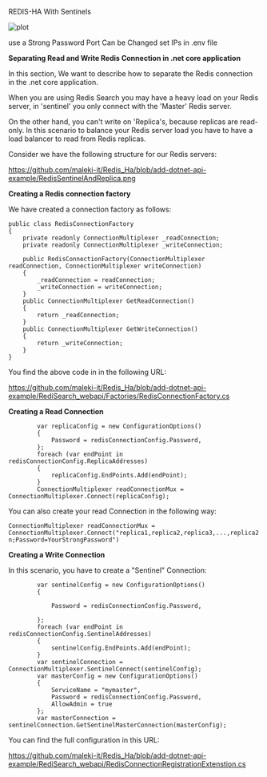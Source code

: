 REDIS-HA With Sentinels

![plot](./redis.drawio.png)

use a Strong Password 
Port Can be Changed
set IPs in .env file

**Separating Read and Write Redis Connection in .net core application**

In this section, We want to describe how to separate the Redis connection in the .net core application.

When you are using Redis Search you may have a heavy load on your Redis server, in 'sentinel' you only connect with the 'Master' Redis server.

On the other hand, you can't write on 'Replica's, because replicas are read-only. 
In this scenario to balance your Redis server load you have to have a load balancer to read from Redis replicas.

Consider we have the following structure for our Redis servers:

https://github.com/maleki-it/Redis_Ha/blob/add-dotnet-api-example/RedisSentinelAndReplica.png


**Creating a Redis connection factory**

We have created a connection factory as follows:
```
public class RedisConnectionFactory
{
	private readonly ConnectionMultiplexer _readConnection;
	private readonly ConnectionMultiplexer _writeConnection;

	public RedisConnectionFactory(ConnectionMultiplexer readConnection, ConnectionMultiplexer writeConnection)
	{
		_readConnection = readConnection;
		_writeConnection = writeConnection;
	}
	public ConnectionMultiplexer GetReadConnection()
	{
		return _readConnection;
	}
	public ConnectionMultiplexer GetWriteConnection()
	{
		return _writeConnection;
	}
}
```
You find the above code in in the following URL:

https://github.com/maleki-it/Redis_Ha/blob/add-dotnet-api-example/RediSearch_webapi/Factories/RedisConnectionFactory.cs

**Creating a Read Connection**

```
		var replicaConfig = new ConfigurationOptions()
		{
			Password = redisConnectionConfig.Password,
		};
		foreach (var endPoint in redisConnectionConfig.ReplicaAddresses)
		{
			replicaConfig.EndPoints.Add(endPoint);
		}
		ConnectionMultiplexer readConnectionMux = ConnectionMultiplexer.Connect(replicaConfig);
```
You can also create your read Connection in the following way:

``` ConnectionMultiplexer readConnectionMux = ConnectionMultiplexer.Connect("replica1,replica2,replica3,...,replica2n;Password=YourStrongPassword") ```

**Creating a Write Connection**

In this scenario, you have to create a "Sentinel" Connection:
```
		var sentinelConfig = new ConfigurationOptions()
		{

			Password = redisConnectionConfig.Password,

		};
		foreach (var endPoint in redisConnectionConfig.SentinelAddresses)
		{
			sentinelConfig.EndPoints.Add(endPoint);
		}
		var sentinelConnection = ConnectionMultiplexer.SentinelConnect(sentinelConfig);
		var masterConfig = new ConfigurationOptions()
		{
			ServiceName = "mymaster",
			Password = redisConnectionConfig.Password,
			AllowAdmin = true
		};
		var masterConnection = sentinelConnection.GetSentinelMasterConnection(masterConfig);
```
You can find the full configuration in this URL:

https://github.com/maleki-it/Redis_Ha/blob/add-dotnet-api-example/RediSearch_webapi/RedisConnectionRegistrationExtenstion.cs


